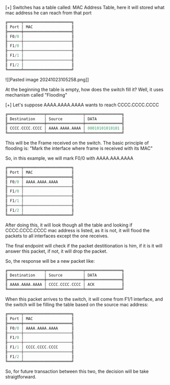[+] Switches has a table called: MAC Address Table, here it will stored what mac address he can reach from that port

```C
╔══════╤═════════════════════╗
║ Port │ MAC                 ║
╠══════╪═════════════════════╣
║ F0/0 │                     ║
╟──────┼─────────────────────╢
║ F1/0 │                     ║
╟──────┼─────────────────────╢
║ F1/1 │                     ║
╟──────┼─────────────────────╢
║ F1/2 │                     ║
╚══════╧═════════════════════╝
```

![[Pasted image 20241023105258.png]]

At the beginning the table is empty, how does the switch fill it? Well, it uses mechanism called "Flooding"

[+] Let's suppose AAAA.AAAA.AAAA wants to reach CCCC.CCCC.CCCC

```c
╔════════════════╤════════════════╤════════════════╗
║ Destination    │ Source         │ DATA           ║
╠════════════════╪════════════════╪════════════════╣
║ CCCC.CCCC.CCCC │ AAAA.AAAA.AAAA │ 00010101010101 ║
╚════════════════╧════════════════╧════════════════╝
```

This will be the Frame received on the switch. The basic principle of flooding is: "Mark the interface where frame is received with its MAC"

So, in this example, we will mark F0/0 with AAAA.AAA.AAAA

```C
╔══════╤═════════════════════╗
║ Port │ MAC                 ║
╠══════╪═════════════════════╣
║ F0/0 │ AAAA.AAAA.AAAA      ║
╟──────┼─────────────────────╢
║ F1/0 │                     ║
╟──────┼─────────────────────╢
║ F1/1 │                     ║
╟──────┼─────────────────────╢
║ F1/2 │                     ║
╚══════╧═════════════════════╝
```

After doing this, it will look though all the table and looking if CCCC.CCCC.CCCC mac address is listed, as it is not, it will flood the packets to all interfaces except the one receives.

The final endpoint will check if the packet destitionation is him, if it is it will answer this packet, if not, it will drop the packet.

So, the response will be a new packet like:

```c
╔════════════════╤════════════════╤════════════════╗
║ Destination    │ Source         │ DATA           ║
╠════════════════╪════════════════╪════════════════╣
║ AAAA.AAAA.AAAA │ CCCC.CCCC.CCCC │ ACK            ║
╚════════════════╧════════════════╧════════════════╝
```

When this packet arrives to the switch, it will come from F1/1 interface, and the switch will be filling the table based on the source mac address:

```C
╔══════╤═════════════════════╗
║ Port │ MAC                 ║
╠══════╪═════════════════════╣
║ F0/0 │ AAAA.AAAA.AAAA      ║
╟──────┼─────────────────────╢
║ F1/0 │                     ║
╟──────┼─────────────────────╢
║ F1/1 │ CCCC.CCCC.CCCC      ║
╟──────┼─────────────────────╢
║ F1/2 │                     ║
╚══════╧═════════════════════╝
```

So, for future transaction between this two, the decision will be take straigtforward.